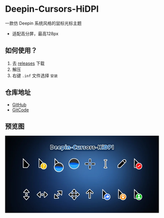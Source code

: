 # Deepin-Cursors-HiDPI

一款仿 Deepin 系统风格的鼠标光标主题

* 适配高分屏，最高128px

## 如何使用？

1. 去 [releases](https://github.com/Xuaner183/Deepin-Cursors-HiDPI/releases/latest "点击下载") 下载
2. 解压
3. 右键 `.inf` 文件选择 `安装`

## 仓库地址

* [GitHub](https://github.com/Xuaner183/Deepin-Cursors-HiDPI "主仓库")
* [GitCode](https://gitcode.com/Xuan_er123/Deepin-Cursors-HiDPI "镜像仓库")

## 预览图

![info](./.cover/cover_800x400.webp)
